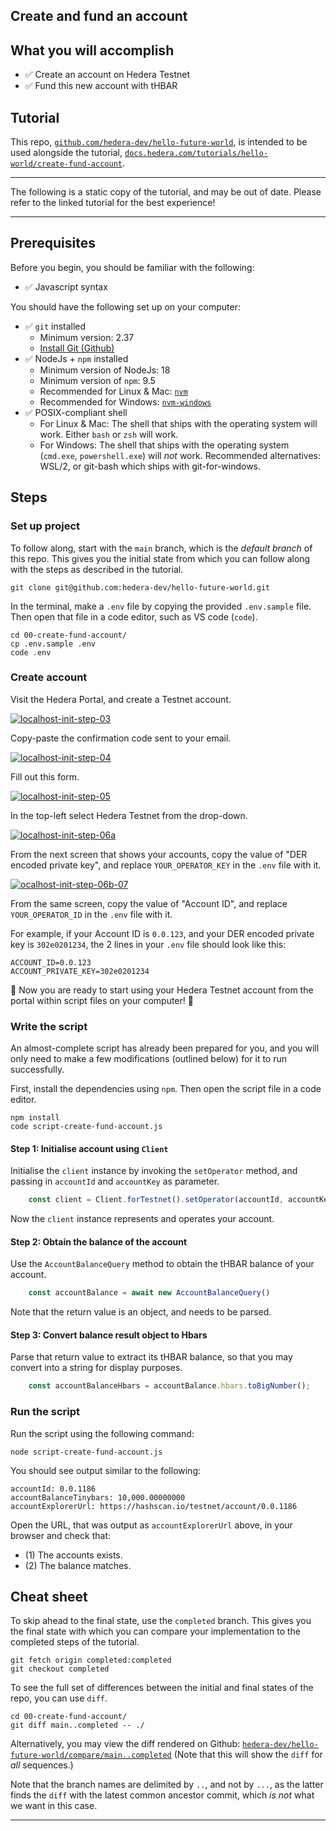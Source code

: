 ## Create and fund an account

## What you will accomplish

- ✅ Create an account on Hedera Testnet
- ✅ Fund this new account with tHBAR

## Tutorial

This repo, [`github.com/hedera-dev/hello-future-world`](https://github.com/hedera-dev/hello-future-world/),
is intended to be used alongside the tutorial,
[`docs.hedera.com/tutorials/hello-world/create-fund-account`](https://docs.hedera.com/tutorials/hello-world/create-fund-account/).

----

The following is a static copy of the tutorial,
and may be out of date.
Please refer to the linked tutorial for the best experience!

----

## Prerequisites

Before you begin, you should be familiar with the following:

- ✅ Javascript syntax

You should have the following set up on your computer:

- ✅ `git` installed
	- Minimum version: 2.37
	- [Install Git (Github)](https://github.com/git-guides/install-git)
- ✅ NodeJs + `npm` installed
	- Minimum version of NodeJs: 18
	- Minimum version of `npm`: 9.5
	- Recommended for Linux & Mac: [`nvm`](https://github.com/nvm-sh/nvm)
	- Recommended for Windows: [`nvm-windows`](https://github.com/coreybutler/nvm-windows)
- ✅ POSIX-compliant shell
	- For Linux & Mac: The shell that ships with the operating system will work. Either `bash` or `zsh` will work.
	- For Windows: The shell that ships with the operating system (`cmd.exe`, `powershell.exe`) will *not* work. Recommended alternatives: WSL/2, or git-bash which ships with git-for-windows.

## Steps

### Set up project

To follow along, start with the `main` branch,
which is the *default branch* of this repo.
This gives you the initial state from which you can follow along
with the steps as described in the tutorial.

```shell
git clone git@github.com:hedera-dev/hello-future-world.git
```

In the terminal, make a `.env` file by copying the provided `.env.sample` file.
Then open that file in a code editor, such as VS code (`code`).

```shell
cd 00-create-fund-account/
cp .env.sample .env
code .env
```

### Create account

Visit the Hedera Portal, and create a Testnet account.

[![localhost-init-step-03][5]][5]

Copy-paste the confirmation code sent to your email.

[![localhost-init-step-04][6]][6]

Fill out this form.

[![localhost-init-step-05][7]][7]

In the top-left select Hedera Testnet from the drop-down.

[![localhost-init-step-06a][8]][8]

From the next screen that shows your accounts,
copy the value of "DER encoded private key",
and replace `YOUR_OPERATOR_KEY` in the `.env` file with it.

[![ocalhost-init-step-06b-07][9]][9]

From the same screen, copy the value of "Account ID", and replace `YOUR_OPERATOR_ID` in the `.env` file with it.

For example, if your Account ID is `0.0.123`,
and your DER encoded private key is `302e0201234`,
the 2 lines in your `.env` file should look like this:

```text
ACCOUNT_ID=0.0.123
ACCOUNT_PRIVATE_KEY=302e0201234
```

🎉 Now you are ready to start using your Hedera Testnet account
from the portal within script files on your computer! 🎉

### Write the script

An almost-complete script has already been prepared for you,
and you will only need to make a few modifications (outlined below)
for it to run successfully.

First, install the dependencies using `npm`.
Then open the script file in a code editor.

```shell
npm install
code script-create-fund-account.js
```

#### Step 1: Initialise account using `Client`

Initialise the `client` instance by invoking the `setOperator` method,
and passing in `accountId` and `accountKey` as parameter.

```javascript
    const client = Client.forTestnet().setOperator(accountId, accountKey);
```

Now the `client` instance represents and operates your account.

#### Step 2: Obtain the balance of the account

Use the `AccountBalanceQuery` method to obtain the tHBAR balance of your account.

```javascript
    const accountBalance = await new AccountBalanceQuery()
```

Note that the return value is an object, and needs to be parsed.

#### Step 3: Convert balance result object to Hbars

Parse that return value to extract its tHBAR balance,
so that you may convert into a string for display purposes.

```javascript
    const accountBalanceHbars = accountBalance.hbars.toBigNumber();
```

### Run the script

Run the script using the following command:

```shell
node script-create-fund-account.js
```

You should see output similar to the following:

```text
accountId: 0.0.1186
accountBalanceTinybars: 10,000.00000000
accountExplorerUrl: https://hashscan.io/testnet/account/0.0.1186
```

Open the URL, that was output as `accountExplorerUrl` above,
in your browser and check that:

- (1) The accounts exists.
- (2) The balance matches.

## Cheat sheet

To skip ahead to the final state, use the `completed` branch.
This gives you the final state with which you can compare
your implementation to the completed steps of the tutorial.

```shell
git fetch origin completed:completed
git checkout completed
```

To see the full set of differences between
the initial and final states of the repo,
you can use `diff`.

```shell
cd 00-create-fund-account/
git diff main..completed -- ./
```

Alternatively, you may view the diff rendered on Github:
[`hedera-dev/hello-future-world/compare/main..completed`](https://github.com/hedera-dev/hello-future-world/compare/main..completed)
(Note that this will show the `diff` for *all* sequences.)

Note that the branch names are delimited by `..`, and not by `...`,
as the latter finds the `diff` with the latest common ancestor commit,
which *is not* what we want in this case.

----

  [5]: https://i.stack.imgur.com/tgkvS.png
  [6]: https://i.stack.imgur.com/4H9XT.png
  [7]: https://i.stack.imgur.com/atW69.png
  [8]: https://i.stack.imgur.com/2A2ua.png
  [9]: https://i.stack.imgur.com/MrBx0.png
